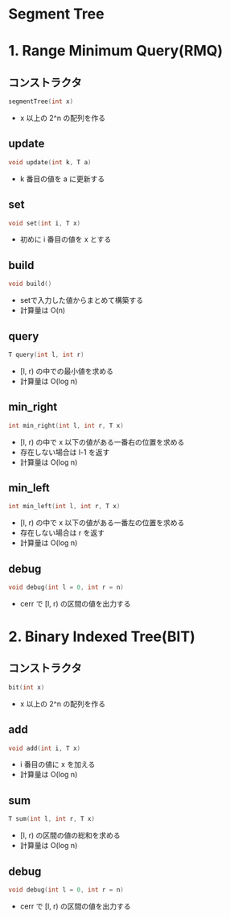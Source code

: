 # Segment Tree

# 1. Range Minimum Query(RMQ)

## コンストラクタ
```cpp
segmentTree(int x)
```
- x 以上の 2^n の配列を作る

## update
```cpp
void update(int k, T a)
```
- k 番目の値を a に更新する

## set
```cpp
void set(int i, T x)
```
- 初めに i 番目の値を x とする

## build
```cpp
void build()
```
- setで入力した値からまとめて構築する
- 計算量は O(n)

## query
```cpp
T query(int l, int r)
```
- [l, r) の中での最小値を求める
- 計算量は O(log n)

## min_right
```cpp
int min_right(int l, int r, T x)
```
- [l, r) の中で x 以下の値がある一番右の位置を求める
- 存在しない場合は l-1 を返す
- 計算量は O(log n)

## min_left
```cpp
int min_left(int l, int r, T x)
```
- [l, r) の中で x 以下の値がある一番左の位置を求める
- 存在しない場合は r を返す
- 計算量は O(log n)

## debug
```cpp
void debug(int l = 0, int r = n)
```
- cerr で [l, r) の区間の値を出力する




# 2. Binary Indexed Tree(BIT)

## コンストラクタ
```cpp
bit(int x)
```
- x 以上の 2^n の配列を作る

## add
```cpp
void add(int i, T x)
```
- i 番目の値に x を加える
- 計算量は O(log n)

## sum
```cpp
T sum(int l, int r, T x)
```
- [l, r) の区間の値の総和を求める
- 計算量は O(log n)

## debug
```cpp
void debug(int l = 0, int r = n)
```
- cerr で [l, r) の区間の値を出力する
